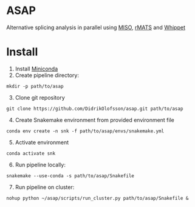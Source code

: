 ASAP
====

Alternative splicing analysis in parallel using [MISO](https://miso.readthedocs.io/en/fastmiso/), [rMATS](http://rnaseq-mats.sourceforge.net/) and [Whippet](https://github.com/timbitz/Whippet.jl)

Install
=======

1. Install [Miniconda](https://conda.io/en/latest/miniconda.html)
2. Create pipeline directory:
```
mkdir -p path/to/asap
```
3. Clone git repository
```
git clone https://github.com/DidrikOlofsson/asap.git path/to/asap
```
4. Create Snakemake environment from provided environment file
```
conda env create -n snk -f path/to/asap/envs/snakemake.yml
```
5. Activate environment
```
conda activate snk
```
6. Run pipeline locally:
```
snakemake --use-conda -s path/to/asap/Snakefile
```
7. Run pipeline on cluster:
```
nohup python ~/asap/scripts/run_cluster.py path/to/asap/Snakefile &
```
